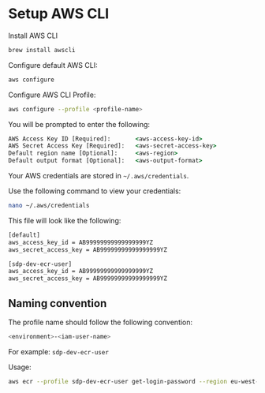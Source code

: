 # Setup AWS CLI

Install AWS CLI

```bash
brew install awscli
```

Configure default AWS CLI:

```bash
aws configure
```

Configure AWS CLI Profile:

```bash
aws configure --profile <profile-name>
```

You will be prompted to enter the following:

```cmd
AWS Access Key ID [Required]:       <aws-access-key-id>
AWS Secret Access Key [Required]:   <aws-secret-access-key>
Default region name [Optional]:     <aws-region>
Default output format [Optional]:   <aws-output-format>
```

Your AWS credentials are stored in `~/.aws/credentials`.

Use the following command to view your credentials:

```bash
nano ~/.aws/credentials
```

This file will look like the following:

```bash
[default]
aws_access_key_id = AB99999999999999999YZ
aws_secret_access_key = AB99999999999999999YZ

[sdp-dev-ecr-user]
aws_access_key_id = AB99999999999999999YZ
aws_secret_access_key = AB99999999999999999YZ
```

## Naming convention

The profile name should follow the following convention:

```bash
<environment>-<iam-user-name>
```

For example: ```sdp-dev-ecr-user```

Usage:

```bash
aws ecr --profile sdp-dev-ecr-user get-login-password --region eu-west-2
```

